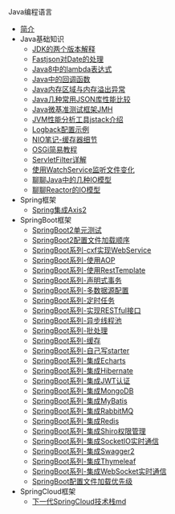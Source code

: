 Java编程语言

* [简介](markdown/Program/Java/_readme.md)
* Java基础知识
    * [JDK的两个版本解释](markdown/Program/Java/Core/JDK的两个版本解释.md)
    * [Fastjson对Date的处理](markdown/Program/Java/Core/Fastjson对Date的处理.md)
    * [Java8中的lambda表达式](markdown/Program/Java/Core/Java8中的lambda表达式.md)
    * [Java中的回调函数](markdown/Program/Java/Core/Java中的回调函数.md)
    * [Java内存区域与内存溢出异常](markdown/Program/Java/Core/Java内存区域与内存溢出异常.md)
    * [Java几种常用JSON库性能比较](markdown/Program/Java/Core/Java几种常用JSON库性能比较.md)
    * [Java微基准测试框架JMH](markdown/Program/Java/Core/Java微基准测试框架JMH.md)
    * [JVM性能分析工具jstack介绍](markdown/Program/Java/Core/JVM性能分析工具jstack介绍.md)
    * [Logback配置示例](markdown/Program/Java/Core/Logback配置示例.md)
    * [NIO笔记-缓存器细节](markdown/Program/Java/Core/NIO笔记-缓存器细节.md)
    * [OSGi简易教程](markdown/Program/Java/Core/OSGi简易教程.md)
    * [ServletFilter详解](markdown/Program/Java/Core/ServletFilter详解.md)
    * [使用WatchService监听文件变化](markdown/Program/Java/Core/使用WatchService监听文件变化.md)
    * [聊聊Java中的几种IO模型](markdown/Program/Java/Core/聊聊Java中的几种IO模型.md)
    * [聊聊Reactor的IO模型](markdown/Program/Java/Core/聊聊Reactor的IO模型.md)
* Spring框架
    * [Spring集成Axis2](markdown/Program/Java/Spring/Spring集成Axis2.md)
* SpringBoot框架
    * [SpringBoot2单元测试](markdown/Program/Java/SpringBoot/SpringBoot2单元测试.md)
    * [SpringBoot2配置文件加载顺序](markdown/Program/Java/SpringBoot/SpringBoot2配置文件加载顺序.md)
    * [SpringBoot系列-cxf实现WebService](markdown/Program/Java/SpringBoot/SpringBoot系列-cxf实现WebService.md)
    * [SpringBoot系列-使用AOP](markdown/Program/Java/SpringBoot/SpringBoot系列-使用AOP.md)
    * [SpringBoot系列-使用RestTemplate](markdown/Program/Java/SpringBoot/SpringBoot系列-使用RestTemplate.md)
    * [SpringBoot系列-声明式事务](markdown/Program/Java/SpringBoot/SpringBoot系列-声明式事务.md)
    * [SpringBoot系列-多数据源配置](markdown/Program/Java/SpringBoot/SpringBoot系列-多数据源配置.md)
    * [SpringBoot系列-定时任务](markdown/Program/Java/SpringBoot/SpringBoot系列-定时任务.md)
    * [SpringBoot系列-实现RESTful接口](markdown/Program/Java/SpringBoot/SpringBoot系列-实现RESTful接口.md)
    * [SpringBoot系列-异步线程池](markdown/Program/Java/SpringBoot/SpringBoot系列-异步线程池.md)
    * [SpringBoot系列-批处理](markdown/Program/Java/SpringBoot/SpringBoot系列-批处理.md)
    * [SpringBoot系列-缓存](markdown/Program/Java/SpringBoot/SpringBoot系列-缓存.md)
    * [SpringBoot系列-自己写starter](markdown/Program/Java/SpringBoot/SpringBoot系列-自己写starter.md)
    * [SpringBoot系列-集成Echarts](markdown/Program/Java/SpringBoot/SpringBoot系列-集成Echarts.md)
    * [SpringBoot系列-集成Hibernate](markdown/Program/Java/SpringBoot/SpringBoot系列-集成Hibernate.md)
    * [SpringBoot系列-集成JWT认证](markdown/Program/Java/SpringBoot/SpringBoot系列-集成JWT认证.md)
    * [SpringBoot系列-集成MongoDB](markdown/Program/Java/SpringBoot/SpringBoot系列-集成MongoDB.md)
    * [SpringBoot系列-集成MyBatis](markdown/Program/Java/SpringBoot/SpringBoot系列-集成MyBatis.md)
    * [SpringBoot系列-集成RabbitMQ](markdown/Program/Java/SpringBoot/SpringBoot系列-集成RabbitMQ.md)
    * [SpringBoot系列-集成Redis](markdown/Program/Java/SpringBoot/SpringBoot系列-集成Redis.md)
    * [SpringBoot系列-集成Shiro权限管理](markdown/Program/Java/SpringBoot/SpringBoot系列-集成Shiro权限管理.md)
    * [SpringBoot系列-集成SocketIO实时通信](markdown/Program/Java/SpringBoot/SpringBoot系列-集成SocketIO实时通信.md)
    * [SpringBoot系列-集成Swagger2](markdown/Program/Java/SpringBoot/SpringBoot系列-集成Swagger2.md)
    * [SpringBoot系列-集成Thymeleaf](markdown/Program/Java/SpringBoot/SpringBoot系列-集成Thymeleaf.md)
    * [SpringBoot系列-集成WebSocket实时通信](markdown/Program/Java/SpringBoot/SpringBoot系列-集成WebSocket实时通信.md)
    * [SpringBoot配置文件加载优先级](markdown/Program/Java/SpringBoot/SpringBoot配置文件加载优先级.md)
* SpringCloud框架
    * [下一代SpringCloud技术栈md](markdown/Program/Java/SpringCloud/下一代SpringCloud技术栈.md)
